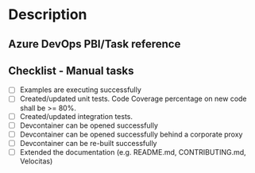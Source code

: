 # Description

<!--
Please explain the changes you've made.
-->

## Azure DevOps PBI/Task reference

<!--
We strive to have all PR being opened based on an Azure DevOps PBI/Task.

Please reference the PBI/Task this PR will close: AB#_[PBI/Task number]_

-->

## Checklist - Manual tasks

<!--
Please check which manual tasks have bee performed as part of this pull request.
-->

* [ ] Examples are executing successfully
* [ ] Created/updated unit tests. Code Coverage percentage on new code shall be >= 80%.
* [ ] Created/updated integration tests.
* [ ] Devcontainer can be opened successfully
* [ ] Devcontainer can be opened successfully behind a corporate proxy
* [ ] Devcontainer can be re-built successfully
* [ ] Extended the documentation (e.g. README.md, CONTRIBUTING.md, Velocitas)
